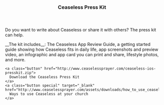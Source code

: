 <section id="press_kit" class="container">
  <section class="box">
    <header>
    <h3>Ceaseless Press Kit</h3>
    </header>
    <p>Do you want to write about Ceaseless or share it with others? The press kit can help.</p>
    <p>__The kit includes__: The Ceaseless App Review Guide, a getting started guide showing how Ceaseless fits in daily life,
    app screenshots and preview video, an infographic and app card you can print and share, lifestyle photos, and more.</p>
  
    <a class="button" href="http://www.ceaselessprayer.com/ceaseless-ios-presskit.zip">
      Download the Ceaseless Press Kit
    </a>
    <a class="button special" target="_blank" href="http://www.ceaselessprayer.com/assets/downloads/how_to_use_ceaseless_in_churches.pdf">
      Ways to use Ceaseless at your church
    </a>
  </section>
</section>

